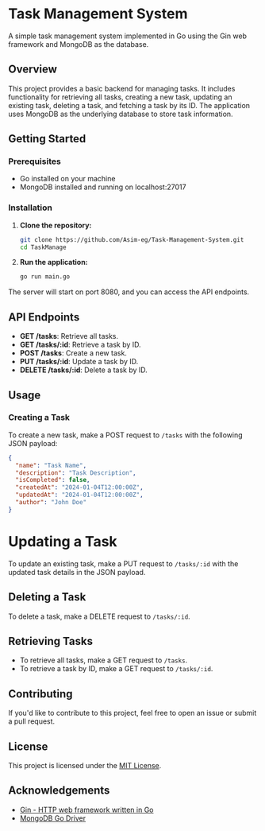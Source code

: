 # Task Management System

A simple task management system implemented in Go using the Gin web framework and MongoDB as the database.

## Overview

This project provides a basic backend for managing tasks. It includes functionality for retrieving all tasks, creating a new task, updating an existing task, deleting a task, and fetching a task by its ID. The application uses MongoDB as the underlying database to store task information.

## Getting Started

### Prerequisites

- Go installed on your machine
- MongoDB installed and running on localhost:27017

### Installation

1. **Clone the repository:**

    ```bash
    git clone https://github.com/Asim-eg/Task-Management-System.git
    cd TaskManage
    ```

2. **Run the application:**

    ```bash
    go run main.go
    ```

The server will start on port 8080, and you can access the API endpoints.

## API Endpoints

- **GET /tasks**: Retrieve all tasks.
- **GET /tasks/:id**: Retrieve a task by ID.
- **POST /tasks**: Create a new task.
- **PUT /tasks/:id**: Update a task by ID.
- **DELETE /tasks/:id**: Delete a task by ID.

## Usage

### Creating a Task

To create a new task, make a POST request to `/tasks` with the following JSON payload:

```json
{
  "name": "Task Name",
  "description": "Task Description",
  "isCompleted": false,
  "createdAt": "2024-01-04T12:00:00Z",
  "updatedAt": "2024-01-04T12:00:00Z",
  "author": "John Doe"
}
```

# Updating a Task
To update an existing task, make a PUT request to `/tasks/:id` with the updated task details in the JSON payload.

## Deleting a Task
To delete a task, make a DELETE request to `/tasks/:id`.

## Retrieving Tasks
- To retrieve all tasks, make a GET request to `/tasks`.
- To retrieve a task by ID, make a GET request to `/tasks/:id`.

## Contributing
If you'd like to contribute to this project, feel free to open an issue or submit a pull request.

## License
This project is licensed under the [MIT License](LICENSE.md).

## Acknowledgements
- [Gin - HTTP web framework written in Go](https://github.com/gin-gonic/gin)
- [MongoDB Go Driver](https://github.com/mongodb/mongo-go-driver)
